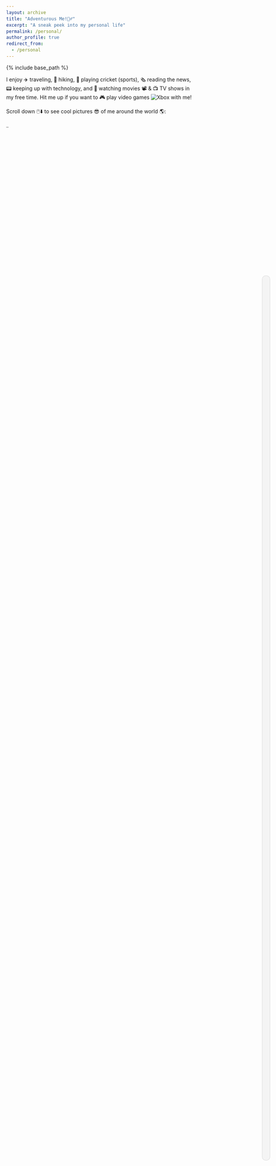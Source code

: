 ```yaml
---
layout: archive
title: "Adventurous Me!🤸‍♂️"
excerpt: "A sneak peek into my personal life"
permalink: /personal/
author_profile: true
redirect_from:
  - /personal
---
```


{% include base_path %}

I enjoy ✈️ traveling, 🥾 hiking, 🏏 playing cricket (sports), 🗞️ reading the news, 📟 keeping up with technology, and 🍿 watching movies 📽️ & 📺 TV shows in my free time. Hit me up if you want to 🎮 play video games <img src="https://cdn3.emoji.gg/emojis/3139_Xbox.png" width="15px" height="15px" alt="Xbox"> with me!  

Scroll down 🖱️⬇️ to see cool pictures 😎 of me around the world 🌎: 

<script src="https://cdn.jsdelivr.net/npm/typed.js@2.0.12"></script>
<style>
.cursor {
  display: inline-block;
  animation: blink 0.7s infinite;
  position: relative;
}
@keyframes blink {
  0%, 100% {
    opacity: 1;
  }
  50% {
    opacity: 0;
  }
}
</style>
<span id="typed-text"></span><span class="cursor">_</span>
<div class="social-links mt-3 text-center" style="font-size: xx-large"></div>
<script>
document.addEventListener("DOMContentLoaded", function() {
  var typed = new Typed('#typed-text', {
    strings: ["(Psst... there's something special for those who scroll all the way to the end 😉)"],
    typeSpeed: 40,
    backSpeed: 40,
    backDelay: 1000,
    startDelay: 400,
    loop: true
  });
});
</script>

<div class="container">
  <img src="/images/WhatsApp Image 2024-12-04 at 18.35.41_553e988f.jpg" class="image" style="cursor: crosshair;">
  <img src="/images/WhatsApp Image 2024-05-26 at 19.32.03_2896198e.jpg" class="image" style="cursor: crosshair;">
  <img src="/images/WhatsApp Image 2024-05-26 at 19.32.02_180d4cf9.jpg" class="image" style="cursor: crosshair;">
  <img src="/images/nick.jpg" class="image" style="cursor: crosshair;">
  <img src="/images/WhatsApp Image 2024-12-04 at 18.30.32_9408a9bf.jpg" class="image" style="cursor: crosshair;">
  <img src="/images/chiara.jpg" class="image" style="cursor: crosshair;">
  <img src="/images/WhatsApp Image 2024-12-04 at 17.29.41_cb1d7af8.jpg" class="image" style="cursor: crosshair;">
  <img src="/images/skii.jpg" class="image" style="cursor: crosshair;">
  <img src="/images/WhatsApp Image 2024-12-04 at 12.37.46_5df20689.jpg" class="image" style="cursor: crosshair;">
  <img src="/images/WhatsApp Image 2024-12-04 at 18.28.22_0317bc6c.jpg" class="image" style="cursor: crosshair;">
  <img src="/images/grouppic.jpg" class="image" style="cursor: crosshair;">
  <img src="/images/sledge.JPG" class="image" style="cursor: crosshair;">
  <img src="/images/WhatsApp Image 2024-05-26 at 19.32.03_cd38722a.jpg" class="image" style="cursor: crosshair;">
  <img src="/images/jetty.JPG" class="image" style="cursor: crosshair;">
  <img src="/images/WhatsApp Image 2024-05-26 at 19.32.03_5ea38d29.jpg" class="image" style="cursor: crosshair;">
</div>
<style>
  .container {
    width: 100%;
    max-width: 800px;
    margin: 10px auto;
    overflow: hidden;
  }
  .image {
    width: 100%;
    height: 100%;
    margin: 10px 0;
    opacity: 0;
    transform: translateX(-50px);
    transition: opacity 0.8s ease-out, transform 0.8s ease-out;
  }
  .image.show {
    opacity: 1;
    transform: translateX(0);
  }
</style>
<script>
  document.addEventListener("DOMContentLoaded", function() {
    const images = document.querySelectorAll('.image');
    const observer = new IntersectionObserver(entries => {
      entries.forEach(entry => {
        if (entry.isIntersecting) {
          entry.target.classList.add('show');
        } else {
          entry.target.classList.remove('show');
        }
      });
    });
    images.forEach(image => {
      observer.observe(image);
    });
  });
</script>

The secret behind my success. Forever grateful to my family 👨🏻‍👩🏻‍👧🏻‍👦🏻!!!! 

<div class="container1">
  <img src="/images/femily.jpg" class="image1" style="cursor: crosshair;">
</div>
<style>
  .container1 {
    width: 100%;
    max-width: 800px;
    margin: 10px auto;
    overflow: hidden;
  }
  .image1 {
    width: 100%;
    height: 100%;
    margin: 10px 0;
    opacity: 0;
    transform: translateX(50px);
    transition: opacity 0.8s ease-out, transform 0.8s ease-out;
  }
  .image1.show {
    opacity: 1;
    transform: translateX(0);
  }
</style>
<script>
  document.addEventListener("DOMContentLoaded", function() {
    const images = document.querySelectorAll('.image1');
    const observer = new IntersectionObserver(entries => {
      entries.forEach(entry => {
        if (entry.isIntersecting) {
          entry.target.classList.add('show');
        } else {
          entry.target.classList.remove('show');
        }
      });
    });
    images.forEach(image => {
      observer.observe(image);
    });
  });
</script>

<style>
    .scroll-container {
        position: fixed;
        right: 20px;
        top: 50%;
        transform: translateY(-50%);
        width: 20px;
        height: 60vh;
        z-index: 1000;
        display: flex;
        flex-direction: column;
        align-items: center;
    }
    .scroll-bar {
        width: 100%;
        height: 100%;
        background-color: rgba(224, 224, 224, 0.3);
        border-radius: 10px;
        position: relative;
        overflow: hidden;
        border: 1px solid rgba(0, 0, 0, 0.1);
    }
.scroll-fill {
    width: 100%;
    height: 0;
    background: linear-gradient(to right, #00f260, #0575e6);
    position: absolute;
    bottom: 0;
    transition: height 0.3s ease;
    animation-name: glowing;
    animation-duration: 1.5s;
    animation-iteration-count: infinite;
    animation-direction: alternate;
    animation-timing-function: ease-in-out;
    clip-path: polygon(20% 0%, 80% 0%, 80% 90%, 60% 90%, 60% 100%, 40% 100%, 40% 90%, 20% 90%);
}
    @keyframes glowing {
        0% { 
            box-shadow: 0 0 10px rgba(0, 242, 96, 0.7), 
                        0 0 15px rgba(5, 117, 230, 0.7);
            filter: brightness(0.9);
        }
        100% { 
            box-shadow: 0 0 20px rgba(0, 242, 96, 0.9), 
                        0 0 30px rgba(5, 117, 230, 0.9);
            filter: brightness(1.1);
        }
    }
    .scroll-message {
        margin-top: 10px;
        writing-mode: vertical-rl;
        transform: rotate(180deg);
        font-size: 14px;
        font-weight: bold;
        color: #444;
        text-align: center;
        white-space: nowrap;
    }
</style>

<div class="scroll-container">
    <div class="scroll-bar">
        <div class="scroll-fill" id="scrollFill"></div>
    </div>
    <div class="scroll-message" id="scrollMessage"></div>
</div>

<script>
    const messages = [
        "🏋️Keep going",
        "You're doing great👌", 
        "🧩Almost there", 
        "Just a bit more🧭",
        "🏆Victory is near",
        "Secret revealed👀"
    ];
    const scrollFill = document.getElementById('scrollFill');
    const scrollMessage = document.getElementById('scrollMessage');
    function updateScrollProgress() {
        const scrollTop = window.pageYOffset || document.documentElement.scrollTop;
        const scrollHeight = document.documentElement.scrollHeight - window.innerHeight;
        const scrollProgress = Math.max(0, Math.min(100, (scrollTop / scrollHeight) * 100));
        scrollFill.style.height = `${scrollProgress}%`;
        const messageIndex = Math.min(
            Math.floor((messages.length * scrollProgress) / 100),
            messages.length - 1
        );
        scrollMessage.textContent = messages[messageIndex];
    }
    window.addEventListener('scroll', updateScrollProgress);
    updateScrollProgress();
</script>
